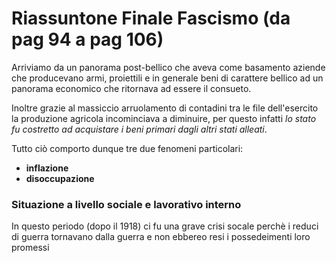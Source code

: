 # Riassuntone Finale Fascismo (da pag 94 a pag 106)

Arriviamo da un panorama post-bellico che aveva come basamento aziende che producevano armi, proiettili e in generale beni di carattere bellico ad un panorama economico che ritornava ad essere il consueto.

Inoltre grazie al massiccio arruolamento di contadini tra le file dell'esercito la produzione agricola incominciava a diminuire, per questo infatti *lo stato fu costretto ad acquistare i beni primari dagli altri stati alleati*.

Tutto ciò comporto dunque tre due fenomeni particolari:
- **inflazione**
- **disoccupazione**

### Situazione a livello sociale e lavorativo interno

In questo periodo (dopo il 1918)
ci fu una grave crisi socale perchè i reduci di guerra tornavano dalla guerra e non ebbereo resi i possedeimenti loro promessi
<!--stackedit_data:
eyJoaXN0b3J5IjpbLTE1MDEwODI5MCwtMzMyMTg3MjAwLDE3OD
g1NTU5OTFdfQ==
-->